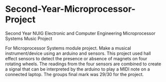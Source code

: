 # Second-Year-Microprocessor-Project
Second Year NUIG Electronic and Computer Engineering Microprocessor Systems Music Project

For Microprocessor Systems module project. Make a musical instrument/device using an arduino and sensors.
This project used hall effect sensors to detect the presence or absence of magnets on four rotating wheels.
The readings from the four sensors are combined to create a signal that can be interpreted by the arduino to play a MIDI note on a connected laptop.
The groups final mark was 29/30 for the project.

